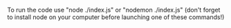 To run the code use "node ./index.js" or "nodemon ./index.js" (don't forget to install node on your computer before launching one of these commands!)
